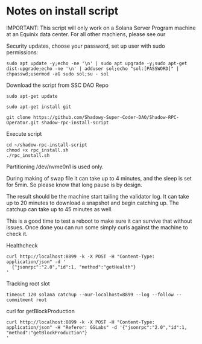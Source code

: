 # Notes on install script 

IMPORTANT: This script will only work on a Solana Server Program machine at an Equinix data center. For all other machiens, please see our 

Security updates, choose your password, set up user with sudo permissions:
```
sudo apt update -y;echo -ne '\n' | sudo apt upgrade -y;sudo apt-get dist-upgrade;echo -ne '\n' | adduser sol;echo "sol:[PASSWORD]" | chpasswd;usermod -aG sudo sol;su - sol
```

Download the script from SSC DAO Repo
```
sudo apt-get update

sudo apt-get install git

git clone https://github.com/Shadowy-Super-Coder-DAO/Shadow-RPC-Operator.git shadow-rpc-install-script

```
Execute script
```
cd ~/shadow-rpc-install-script
chmod +x rpc_install.sh
./rpc_install.sh
```
Partitioning
/dev/nvme0n1 is used only.

During making of swap file it can take up to 4 minutes, and the sleep is set for 5min. So please know that long pause is by design.

The result should be the machine start tailing the validator log. It can take up to 20 minutes to download a snapshot and begin catching up. The catchup can take up to 45 minutes as well.

This is a good time to test a reboot to make sure it can survive that without issues. Once done you can run some simply curls against the machine to check it.

Healthcheck
```
curl http://localhost:8899 -k -X POST -H "Content-Type: application/json" -d '
  {"jsonrpc":"2.0","id":1, "method":"getHealth"}
'
```

Tracking root slot
```
timeout 120 solana catchup --our-localhost=8899 --log --follow --commitment root
```

curl for getBlockProduction
```
curl http://localhost:8899 -k -X POST -H "Content-Type: application/json" -H "Referer: GGLabs" -d '{"jsonrpc":"2.0","id":1, "method":"getBlockProduction"}
'
```
